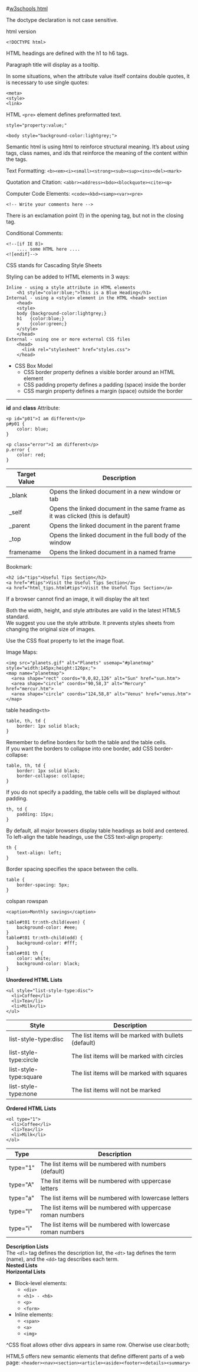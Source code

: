 #[w3schools html](http://www.w3schools.com/html/default.asp)

The doctype declaration is not case sensitive.

html version
```
<!DOCTYPE html>
```
HTML headings are defined with the h1 to h6 tags.

Paragraph title will display as a tooltip.

In some situations, when the attribute value itself contains double quotes, it is necessary to use single quotes:
```
<meta>
<style>
<link>
```
HTML `<pre>` element defines preformatted text.

`style="property:value;"`
```
<body style="background-color:lightgrey;">
```
Semantic html is using html to reinforce structural meaning. It’s about using tags, class names, and ids that reinforce the meaning of the content within the tags.

Text Formatting: `<b><em><i><small><strong><sub><sup><ins><del><mark>`

Quotation and Citation: `<abbr><address><bdo><blockquote><cite><q>`

Computer Code Elements: `<code><kbd><samp><var><pre>`


```
<!-- Write your comments here -->
```
There is an exclamation point (!) in the opening tag, but not in the closing tag.

Conditional Comments:
```
<!--[if IE 8]>
    .... some HTML here ....
<![endif]-->
```
CSS stands for Cascading Style Sheets

Styling can be added to HTML elements in 3 ways:
```
Inline - using a style attribute in HTML elements
    <h1 style="color:blue;">This is a Blue Heading</h1>
Internal - using a <style> element in the HTML <head> section
    <head>
    <style>
    body {background-color:lightgrey;}
    h1   {color:blue;}
    p    {color:green;}
    </style>
    </head>
External - using one or more external CSS files
    <head>
      <link rel="stylesheet" href="styles.css">
    </head>
```
- CSS Box Model
  - CSS border property defines a visible border around an HTML element
  - CSS padding property defines a padding (space) inside the border
  - CSS margin property defines a margin (space) outside the border

---
**id** and **class** Attribute:
```
<p id="p01">I am different</p>
p#p01 {
    color: blue;
}

<p class="error">I am different</p>
p.error {
    color: red;
}
```
Target Value|Description
------|------
_blank|Opens the linked document in a new window or tab
_self|Opens the linked document in the same frame as it was clicked (this is default)
_parent|Opens the linked document in the parent frame
_top|Opens the linked document in the full body of the window
framename|Opens the linked document in a named frame
Bookmark:
```
<h2 id="tips">Useful Tips Section</h2>
<a href="#tips">Visit the Useful Tips Section</a>
<a href="html_tips.html#tips">Visit the Useful Tips Section</a>
```
If a browser cannot find an image, it will display the alt text

Both the width, height, and style attributes are valid in the latest HTML5 standard.  
We suggest you use the style attribute. It prevents styles sheets from changing the original size of images.

Use the CSS float property to let the image float.

Image Maps:
```
<img src="planets.gif" alt="Planets" usemap="#planetmap" style="width:145px;height:126px;">
<map name="planetmap">
  <area shape="rect" coords="0,0,82,126" alt="Sun" href="sun.htm">
  <area shape="circle" coords="90,58,3" alt="Mercury" href="mercur.htm">
  <area shape="circle" coords="124,58,8" alt="Venus" href="venus.htm">
</map>
```
table heading`<th>`   
```
table, th, td {
    border: 1px solid black;
}
```
Remember to define borders for both the table and the table cells.  
If you want the borders to collapse into one border, add CSS border-collapse:
```
table, th, td {
    border: 1px solid black;
    border-collapse: collapse;
}
```
If you do not specify a padding, the table cells will be displayed without padding.
```
th, td {
    padding: 15px;
}
```
By default, all major browsers display table headings as bold and centered.  
To left-align the table headings, use the CSS text-align property:
```
th {
    text-align: left;
}
```
Border spacing specifies the space between the cells.
```
table {
    border-spacing: 5px;
}
```
colspan rowspan

`<caption>Monthly savings</caption>`
```
table#t01 tr:nth-child(even) {
    background-color: #eee;
}
table#t01 tr:nth-child(odd) {
    background-color: #fff;
}
table#t01 th {
    color: white;
    background-color: black;
}
```
**Unordered HTML Lists**
```
<ul style="list-style-type:disc">
  <li>Coffee</li>
  <li>Tea</li>
  <li>Milk</li>
</ul>
```
Style|Description
---|---
list-style-type:disc|The list items will be marked with bullets (default)
list-style-type:circle|The list items will be marked with circles
list-style-type:square|The list items will be marked with squares
list-style-type:none|The list items will not be marked
**Ordered HTML Lists**
```
<ol type="1">
  <li>Coffee</li>
  <li>Tea</li>
  <li>Milk</li>
</ol>
```
Type|Description
---|---
type="1"|The list items will be numbered with numbers (default)
type="A"|The list items will be numbered with uppercase letters
type="a"|The list items will be numbered with lowercase letters
type="I"|The list items will be numbered with uppercase roman numbers
type="i"|The list items will be numbered with lowercase roman numbers
**Description Lists**  
The `<dl>` tag defines the description list, the `<dt>` tag defines the term (name), and the `<dd>` tag describes each term.  
**Nested Lists**  
**Horizontal Lists**  

- Block-level elements:
  - `<div>`
  - `<h1> - <h6>`
  - `<p>`
  - `<form>`
- Inline elements:
  - `<span>`
  - `<a>`
  - `<img>`

^CSS float allows other divs appears in same row. Oherwise use clear:both;

HTML5 offers new semantic elements that define different parts of a web page:  `<header><nav><section><article><aside><footer><details><summary>`

